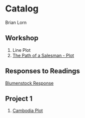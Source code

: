 # Catalog

Brian Lorn

## Workshop

1. Line Plot
2. [The Path of a Salesman - Plot](https://github.com/Brian-Lorn/workshop/blob/master/The%20Path%20of%20a%20Salesman.png)

## Responses to Readings

[Blumenstock Response](https://github.com/Brian-Lorn/workshop/blob/master/blumenstock.md)

## Project 1

1. [Cambodia Plot](https://github.com/Brian-Lorn/workshop/blob/master/cambodia.png)
